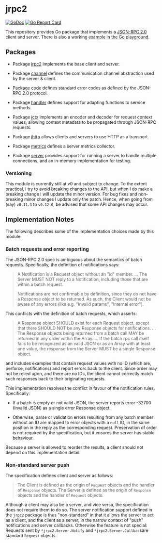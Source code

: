 # jrpc2

[![GoDoc](https://img.shields.io/static/v1?label=godoc&message=reference&color=blue)](https://pkg.go.dev/github.com/creachadair/jrpc2)
[![Go Report Card](https://goreportcard.com/badge/github.com/creachadair/jrpc2)](https://goreportcard.com/report/github.com/creachadair/jrpc2)

This repository provides Go package that implements a [JSON-RPC 2.0][spec] client and server.
There is also a working [example in the Go playground](https://play.golang.org/p/MTWvV7QDEeA).

## Packages

*  Package [jrpc2](http://godoc.org/github.com/creachadair/jrpc2) implements the base client and server.

*  Package [channel](http://godoc.org/github.com/creachadair/jrpc2/channel) defines the communication channel abstraction used by the server & client.

*  Package [code](http://godoc.org/github.com/creachadair/jrpc2/code) defines standard error codes as defined by the JSON-RPC 2.0 protocol.

*  Package [handler](http://godoc.org/github.com/creachadair/jrpc2/handler) defines support for adapting functions to service methods.

*  Package [jctx](http://godoc.org/github.com/creachadair/jrpc2/jctx) implements an encoder and decoder for request context values, allowing context metadata to be propagated through JSON-RPC requests.

*  Package [jhttp](http://godoc.org/github.com/creachadair/jrpc2/jhttp) allows clients and servers to use HTTP as a transport.

*  Package [metrics](http://godoc.org/github.com/creachadair/jrpc2/metrics) defines a server metrics collector.

*  Package [server](http://godoc.org/github.com/creachadair/jrpc2/server) provides support for running a server to handle multiple connections, and an in-memory implementation for testing.

[spec]: http://www.jsonrpc.org/specification

### Versioning

This module is currently still at v0 and subject to change. To the extent practical, I try to avoid breaking changes to the API, but when I do make a breaking change I will update the minor version. For bug fixes and non-breaking minor changes I update only the patch. Hence, when going from (say) `v0.11.3` to `v0.12.0`, be advised that some API changes may occur.

## Implementation Notes

The following describes some of the implementation choices made by this module.

### Batch requests and error reporting

The JSON-RPC 2.0 spec is ambiguous about the semantics of batch requests. Specifically, the definition of notifications says:

> A Notification is a Request object without an "id" member.
> ...
> The Server MUST NOT reply to a Notification, including those that are within a batch request.
>
> Notifications are not confirmable by definition, since they do not have a Response object to be returned. As such, the Client would not be aware of any errors (like e.g. "Invalid params", "Internal error").

This conflicts with the definition of batch requests, which asserts:

> A Response object SHOULD exist for each Request object, except that there SHOULD NOT be any Response objects for notifications.
> ...
> The Response objects being returned from a batch call MAY be returned in any order within the Array.
> ...
> If the batch rpc call itself fails to be recognized as an valid JSON or as an Array with at least one value, the response from the Server MUST be a single Response object.

and includes examples that contain request values with no ID (which are, perforce, notifications) and report errors back to the client. Since order may not be relied upon, and there are no IDs, the client cannot correctly match such responses back to their originating requests.

This implementation resolves the conflict in favour of the notification rules. Specifically:

-  If a batch is empty or not valid JSON, the server reports error -32700 (Invalid JSON) as a single error Response object.

-  Otherwise, parse or validation errors resulting from any batch member without an ID are mapped to error objects with a `null` ID, in the same position in the reply as the corresponding request. Preservation of order is not required by the specification, but it ensures the server has stable behaviour.

Because a server is allowed to reorder the results, a client should not depend on this implementation detail.

### Non-standard server push

The specification defines client and server as follows:

> The Client is defined as the origin of `Request` objects and the handler of `Response` objects.
> The Server is defined as the origin of `Response` objects and the handler of `Request` objects.

Although a client may also be a server, and vice versa, the specification does not require them to do so. The server notification support defined in the `jrpc2` package is thus "non-standard" in that it allows the server to act as a client, and the client as a server, in the narrow context of "push" notifications and server callbacks. Otherwise the feature is not special: Requests sent by `*jrpc2.Server.Notify` and `*jrpc2.Server.Callback`are standard `Request` objects.
